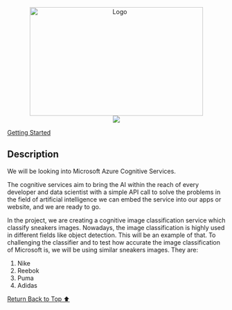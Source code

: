 <div align="center">
    <a href="https://github.com/itsmeSamrat" target="_blank">
        <img src="https://cdn.hashnode.com/res/hashnode/image/upload/v1675862650505/ac9157dd-40f2-43a6-8dc0-94dfb9581eb3.png" 
        alt="Logo" width="400" height="250">
    </a>
</div>

<div align="center">
<img src="https://readme-typing-svg.demolab.com?font=Fira+Code&duration=3000&pause=1000&center=true&vCenter=true&width=460&lines=Azure+Cognitive+Services+-+Image+Classification">
</div>

[Getting Started](#getting-started)

## Description

We will be looking into Microsoft Azure Cognitive Services.

The cognitive services aim to bring the AI within the reach of every developer and data scientist with a simple API call to solve the problems in the field of artificial intelligence we can embed the service into our apps or website, and we are ready to go.

In the project, we are creating a cognitive image classification service which classify sneakers images. Nowadays, the image classification is highly used in different fields like object detection. This will be an example of that.
To challenging the classifier and to test how accurate the image classification of Microsoft is, we will be using similar sneakers images. They are:

1. Nike
2. Reebok
3. Puma
4. Adidas

<!-- Back to the top -->

[Return Back to Top ⬆️](#getting-started)
